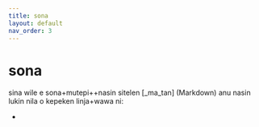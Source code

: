 ```yaml
---
title: sona
layout: default
nav_order: 3
---
```


# sona

sina wile e sona+mutepi++nasin sitelen [_ma_tan] <span class="eng">(Markdown)</span> anu nasin lukin nila o kepeken linja+wawa ni:

- 
